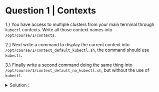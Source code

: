 # Question 1 | Contexts

1.} You have access to multiple clusters from your main terminal through `kubectl` contexts. Write all those context names into `/opt/course/1/contexts`.

2.} Next write a command to display the current context into `/opt/course/1/context_default_kubectl.sh`, the command should use `kubectl`.

3.} Finally write a second command doing the same thing into `/opt/course/1/context_default_no_kubectl.sh`, but without the use of `kubectl`.

<details>
<summary>Solution :</summary>

**1.}**
Maybe the fastest way is just to run:

```shell
k config get-contexts # copy manually
```

Or

```shell
k config get-contexts -o name > /opt/course/1/contexts
```

Or using jsonpath:

```shell
k config view -o yaml # overview
k config view -o jsonpath="{.contexts[*].name}"
k config view -o jsonpath="{.contexts[*].name}" | tr " " "\n" # new lines
k config view -o jsonpath="{.contexts[*].name}" | tr " " "\n" > /opt/course/1/contexts
```

The content should then look like:

```shell
cat /opt/course/1/contexts
k8s-c1-H
k8s-c2-AC
k8s-c3-CCC
```

**2.}**
Next create the first command:

``shell
vi /opt/course/1/context_default_kubectl.sh
kubectl config current-context
```

Verify execution

```shell
sh /opt/course/1/context_default_kubectl.sh
k8s-c1-H
```

**3.}**
And the second one:

```shell
vi /opt/course/1/context_default_no_kubectl.sh
```

and add line

```
cat ~/.kube/config | grep current
```

Verify execution

```shell
sh /opt/course/1/context_default_no_kubectl.sh
current-context: k8s-c1-H
```

In the real exam you might need to filter and find information from bigger lists of resources, hence knowing a little jsonpath, vi editor and simple bash filtering will be helpful.

The second command could also be improved to:

```shell
vi /opt/course/1/context_default_no_kubectl.sh
cat ~/.kube/config | grep current | sed -e "s/current-context: //"
```
</details>
